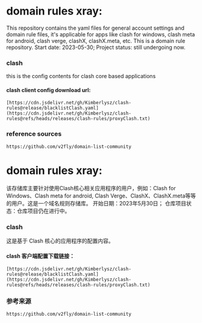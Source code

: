 # domain rules xray:
  This repository contains the yaml files for general account settings and domain rule files, it's applicable for apps like clash for windows, clash meta for android, clash verge, clashX, clashX.meta, etc. This is a domain rule repository.
  Start date: 2023-05-30; 
  Project status: still undergoing now.

  ### clash
  this is the config contents for clash core based applications
  #### clash client config download url: 
    [https://cdn.jsdelivr.net/gh/Kimberlysz/clash-rules@release/blacklistClash.yaml](https://cdn.jsdelivr.net/gh/Kimberlysz/clash-rules@refs/heads/releases/clash-rules/proxyClash.txt)

  ### reference sources
    https://github.com/v2fly/domain-list-community


# domain rules xray:
  该存储库主要针对使用Clash核心相关应用程序的用户，例如：Clash for Windows、Clash meta for android, Clash Verge、ClashX、ClashX.meta等等的用户。这是一个域名规则存储库。
  开始日期：2023年5月30日；
  仓库项目状态：仓库项目仍在进行中。
      
  ### clash
  这是基于 Clash 核心的应用程序的配置内容。
  #### clash 客户端配置下载链接：
    [https://cdn.jsdelivr.net/gh/Kimberlysz/clash-rules@release/blacklistClash.yaml](https://cdn.jsdelivr.net/gh/Kimberlysz/clash-rules@refs/heads/releases/clash-rules/proxyClash.txt)

  ### 参考来源
    https://github.com/v2fly/domain-list-community
